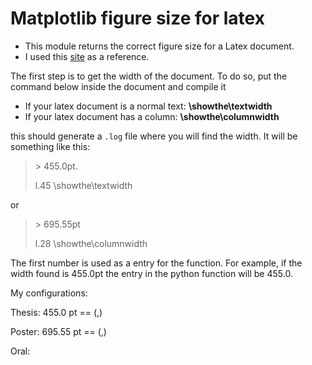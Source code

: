 # Matplotlib figure size for latex

  - This module returns the correct figure size for a Latex document. 
  - I used this [site][site_ref] as a reference.
  

  The first step is to get the width of the document. To do so, put the command below inside the document and compile it
  
- If your latex document is a normal text: **\showthe\textwidth**
- If your latex document has a column: **\showthe\columnwidth**
 
this should generate a `.log` file where you will find the width. It will be something like this:

> \> 455.0pt.
>
> l.45 \showthe\textwidth

or

> \> 695.55pt
>
> l.28 \showthe\columnwidth

The first number is used as a entry for the function. For example, if the width found is 455.0pt the entry in the python function
will be 455.0.
 
My configurations:

 Thesis: 455.0 pt  == (,)
 
 Poster: 695.55 pt  == (,)
 
 Oral:
 
[site_ref]: https://jwalton.info/Embed-Publication-Matplotlib-Latex/
